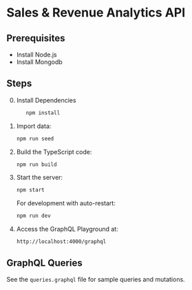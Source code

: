 # Sales & Revenue Analytics API

## Prerequisites 
   - Install Node.js
   - Install Mongodb

## Steps

0. Install Dependencies
   ```bash
      npm install
   ```
1. Import data:
   ```bash
   npm run seed
   ```

2. Build the TypeScript code:
   ```bash
   npm run build
   ```

3. Start the server:
   ```bash
   npm start
   ```

   For development with auto-restart:
   ```bash
   npm run dev
   ```

4. Access the GraphQL Playground at:
   ```
   http://localhost:4000/graphql
   ```


## GraphQL Queries
See the `queries.graphql` file for sample queries and mutations.
